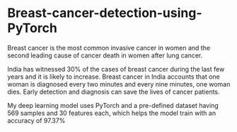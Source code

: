 # Breast-cancer-detection-using-PyTorch
Breast cancer is the most common invasive cancer in 
women and the second leading cause of cancer death in 
women after lung cancer.

India has witnessed 30% of the cases of breast cancer during 
the last few years and it is likely to increase. 
Breast cancer in India accounts that one woman is 
diagnosed every two minutes and every nine minutes, 
one woman dies. Early detection and diagnosis can 
save the lives of cancer patients.

My deep learning model uses PyTorch and a pre-defined 
dataset having 569 samples and 30 features each, 
which helps the model train with an accuracy of 97.37%